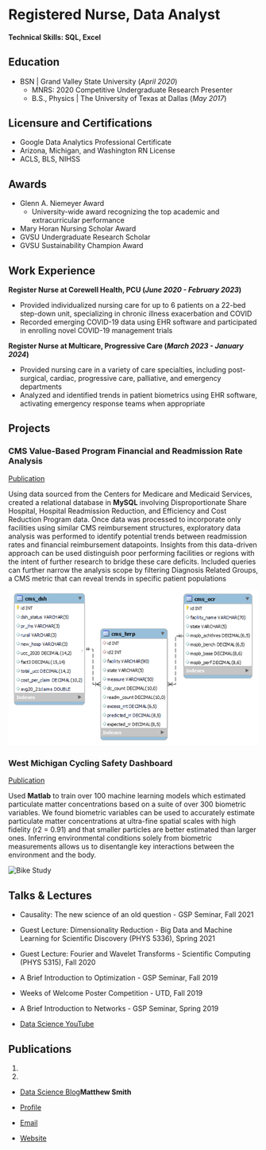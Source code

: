 # Registered Nurse, Data Analyst

#### Technical Skills: SQL, Excel

## Education
- BSN | Grand Valley State University (_April 2020_)								       		
  - MNRS: 2020 Competitive Undergraduate Research Presenter	 			        		
  - B.S., Physics | The University of Texas at Dallas (_May 2017_)
## Licensure and Certifications
- Google Data Analytics Professional Certificate								       		
- Arizona, Michigan, and Washington RN License	 			        		
- ACLS, BLS, NIHSS
## Awards
- Glenn A. Niemeyer Award
  - University-wide award recognizing the top academic and extracurricular performance
- Mary Horan Nursing Scholar Award
- GVSU Undergraduate Research Scholar
- GVSU Sustainability Champion Award

## Work Experience
**Register Nurse at Corewell Health, PCU (_June 2020 - February 2023_)**
- Provided individualized nursing care for up to 6 patients on a 22-bed step-down unit, specializing in chronic illness exacerbation and COVID
- Recorded emerging COVID-19 data using EHR software and participated in enrolling novel COVID-19 management trials

**Register Nurse at Multicare, Progressive Care (_March 2023 - January 2024_)**
- Provided nursing care in a variety of care specialties, including post-surgical, cardiac, progressive care, palliative, and emergency departments
- Analyzed and identified trends in patient biometrics using EHR software, activating emergency response teams when appropriate


## Projects
### CMS Value-Based Program Financial and Readmission Rate Analysis
[Publication](link)

Using data sourced from the Centers for Medicare and Medicaid Services, created a relational database in **MySQL** involving Disproportionate Share Hospital, Hospital Readmission Reduction, and Efficiency and Cost Reduction Program data. Once data was processed to incorporate only facilities using similar CMS reimbursement structures, exploratory data analysis was performed to identify potential trends between readmission rates and financial reimbursement datapoints. Insights from this data-driven approach can be used distinguish poor performing facilities or regions with the intent of further research to bridge these care deficits. Included queries can further narrow the analysis scope by filtering Diagnosis Related Groups, a CMS metric that can reveal trends in specific patient populations

![Tableau jpeg](/assets/cms_eer.png)

### West Michigan Cycling Safety Dashboard
[Publication](https://www.mdpi.com/1424-8220/22/11/4240)

Used **Matlab** to train over 100 machine learning models which estimated particulate matter concentrations based on a suite of over 300 biometric variables. We found biometric variables can be used to accurately estimate particulate matter concentrations at ultra-fine spatial scales with high fidelity (r2 = 0.91) and that smaller particles are better estimated than larger ones. Inferring environmental conditions solely from biometric measurements allows us to disentangle key interactions between the environment and the body.

![Bike Study](/assets/img/bike_study.jpeg)

## Talks & Lectures
- Causality: The new science of an old question - GSP Seminar, Fall 2021
- Guest Lecture: Dimensionality Reduction - Big Data and Machine Learning for Scientific Discovery (PHYS 5336), Spring 2021
- Guest Lecture: Fourier and Wavelet Transforms - Scientific Computing (PHYS 5315), Fall 2020
- A Brief Introduction to Optimization - GSP Seminar, Fall 2019
- Weeks of Welcome Poster Competition - UTD, Fall 2019
- A Brief Introduction to Networks - GSP Seminar, Spring 2019

- [Data Science YouTube](https://www.youtube.com/channel/UCa9gErQ9AE5jT2DZLjXBIdA)

## Publications
1. 
2.


- [Data Science Blog](https://medium.com/@shawhin)**Matthew Smith**

- [Profile](https://github.com/rohit19060 "Rohit jain")
- [Email](mailto:rohitjain19060@gmail.com?subject=Hi% "Hi!")
- [Website](https://kingtechnologies.in "Welcome")
